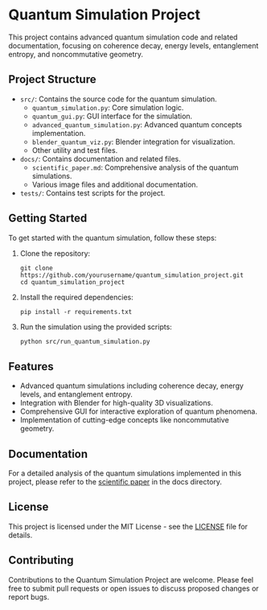 # Quantum Simulation Project

This project contains advanced quantum simulation code and related documentation, focusing on coherence decay, energy levels, entanglement entropy, and noncommutative geometry.

## Project Structure

- `src/`: Contains the source code for the quantum simulation.
  - `quantum_simulation.py`: Core simulation logic.
  - `quantum_gui.py`: GUI interface for the simulation.
  - `advanced_quantum_simulation.py`: Advanced quantum concepts implementation.
  - `blender_quantum_viz.py`: Blender integration for visualization.
  - Other utility and test files.
- `docs/`: Contains documentation and related files.
  - `scientific_paper.md`: Comprehensive analysis of the quantum simulations.
  - Various image files and additional documentation.
- `tests/`: Contains test scripts for the project.

## Getting Started

To get started with the quantum simulation, follow these steps:

1. Clone the repository:
   ```
   git clone https://github.com/yourusername/quantum_simulation_project.git
   cd quantum_simulation_project
   ```

2. Install the required dependencies:
   ```
   pip install -r requirements.txt
   ```

3. Run the simulation using the provided scripts:
   ```bash
   python src/run_quantum_simulation.py
   ```

## Features

- Advanced quantum simulations including coherence decay, energy levels, and entanglement entropy.
- Integration with Blender for high-quality 3D visualizations.
- Comprehensive GUI for interactive exploration of quantum phenomena.
- Implementation of cutting-edge concepts like noncommutative geometry.

## Documentation

For a detailed analysis of the quantum simulations implemented in this project, please refer to the [scientific paper](docs/scientific_paper.md) in the docs directory.

## License

This project is licensed under the MIT License - see the [LICENSE](LICENSE) file for details.

## Contributing

Contributions to the Quantum Simulation Project are welcome. Please feel free to submit pull requests or open issues to discuss proposed changes or report bugs.

